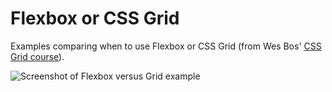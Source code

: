 # Flexbox or CSS Grid

Examples comparing when to use Flexbox or CSS Grid (from Wes Bos' [CSS Grid course](https://cssgrid.io/)).

![Screenshot of Flexbox versus Grid example](https://res.cloudinary.com/gerhynes/image/upload/q_auto/v1550927773/Screenshot_2019-02-23_Flexbox_vs_CSS_Grid_Variable_Widths_on_Each_Row_ejrb1z.png)
